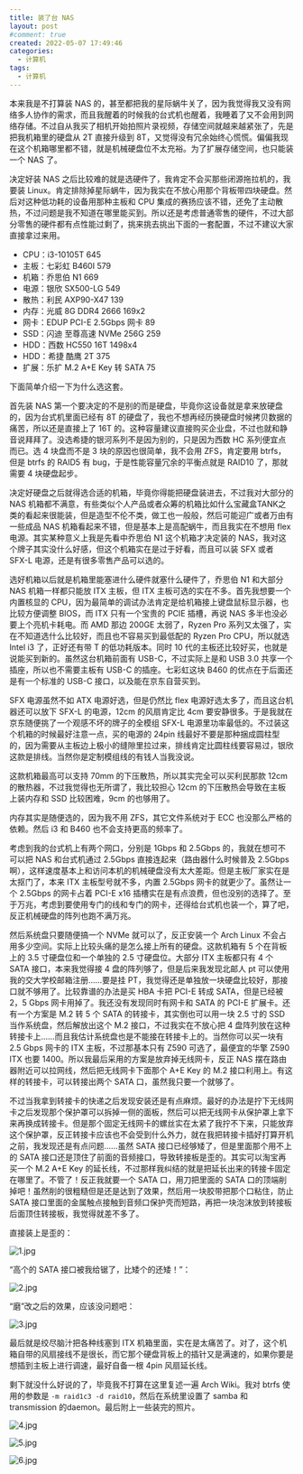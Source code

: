 ```yaml
---
title: 装了台 NAS
layout: post
#comment: true
created: 2022-05-07 17:49:46
categories:
  - 计算机
tags:
  - 计算机
---
```

本来我是不打算装 NAS 的，甚至都把我的星际蜗牛关了，因为我觉得我又没有网络多人协作的需求，而且我醒着的时候我的台式机也醒着，我睡着了又不会用到网络存储。不过自从我买了相机开始拍照片录视频，存储空间就越来越紧张了，先是把我机箱里的硬盘从 2T 直接升级到 8T，又觉得没有冗余始终心慌慌。偏偏我现在这个机箱哪里都不错，就是机械硬盘位不太充裕。为了扩展存储空间，也只能装一个 NAS 了。

<!--more-->

决定好装 NAS 之后比较难的就是选硬件了，我肯定不会买那些闭源拖拉机的，我要装 Linux。肯定排除掉星际蜗牛，因为我实在不放心用那个背板带四块硬盘。然后对这种低功耗的设备用那种主板和 CPU 集成的赛扬应该不错，还免了主动散热，不过问题是我不知道在哪里能买到。所以还是考虑普通零售的硬件，不过大部分零售的硬件都有点性能过剩了，挑来挑去挑出下面的一套配置，不过不建议大家直接拿过来用。

- CPU：i3-10105T 645
- 主板：七彩虹 B460I 579
- 机箱：乔思伯 N1 669
- 电源：银欣 SX500-LG 549
- 散热：利民 AXP90-X47 139
- 内存：光威 8G DDR4 2666 169x2
- 网卡：EDUP PCI-E 2.5Gbps 网卡 89
- SSD：闪迪 至尊高速 NVMe 256G 259
- HDD：西数 HC550 16T 1498x4
- HDD：希捷 酷鹰 2T 375
- 扩展：乐扩 M.2 A+E Key 转 SATA 75

下面简单介绍一下为什么选这套。

首先装 NAS 第一个要决定的不是别的而是硬盘，毕竟你这设备就是拿来放硬盘的，因为台式机里面已经有 8T 的硬盘了，我也不想再经历换硬盘时候拷贝数据的痛苦，所以还是直接上了 16T 的。这种容量建议直接购买企业盘，不过也就和静音说拜拜了。没选希捷的银河系列不是因为别的，只是因为西数 HC 系列便宜点而已。选 4 块盘而不是 3 块的原因也很简单，我不会用 ZFS，肯定要用 btrfs，但是 btrfs 的 RAID5 有 bug，于是性能容量冗余的平衡点就是 RAID10 了，那就需要 4 块硬盘起步。

决定好硬盘之后就得选合适的机箱，毕竟你得能把硬盘装进去，不过我对大部分的 NAS 机箱都不满意，有些类似个人产品或者众筹的机箱比如什么宝藏盒TANK之类的看起来很能装，但是造型不伦不类，做工也一般般，然后可能迎广或者万由有一些成品 NAS 机箱看起来不错，但是基本上是高配蜗牛，而且我实在不想用 flex 电源。其实某种意义上我是先看中乔思伯 N1 这个机箱才决定装的 NAS，我对这个牌子其实没什么好感，但这个机箱实在是过于好看，而且可以装 SFX 或者 SFX-L 电源，还是有很多零售产品可以选的。

选好机箱以后就是机箱里能塞进什么硬件就塞什么硬件了，乔思伯 N1 和大部分 NAS 机箱一样都只能放 ITX 主板，但 ITX 主板可选的实在不多。首先我想要一个内置核显的 CPU，因为最简单的调试办法肯定是给机箱接上键盘鼠标显示器，也比较方便调整 BIOS，而 ITX 只有一个宝贵的 PCIE 插槽，再说 NAS 多半也没必要上个亮机卡耗电。而 AMD 那边 200GE 太弱了，Ryzen Pro 系列又太强了，实在不知道选什么比较好，而且也不容易买到最低配的 Ryzen Pro CPU，所以就选 Intel i3 了，正好还有带 T 的低功耗版本。同时 10 代的主板还比较好买，也就是说能买到新的。虽然这台机箱前面有 USB-C，不过实际上是和 USB 3.0 共享一个插座，所以也不需要主板有 USB-C 的插座。七彩虹这块 B460 的优点在于后面还是有一个标准的 USB-C 接口，以及能在京东自营买到。

SFX 电源虽然不如 ATX 电源好选，但是仍然比 flex 电源好选太多了，而且这台机器还可以放下 SFX-L 的电源，12cm 的风扇肯定比 4cm 要安静很多。于是我就在京东随便挑了一个观感不坏的牌子的全模组 SFX-L 电源里功率最低的。不过装这个机箱的时候最好注意一点，买的电源的 24pin 线最好不要是那种捆成圆柱型的，因为需要从主板边上极小的缝隙里拉过来，排线肯定比圆柱线要容易过，银欣这款是排线。当然你是定制模组线的有钱人当我没说。

这款机箱最高可以支持 70mm 的下压散热，所以其实完全可以买利民那款 12cm 的散热器，不过我觉得也无所谓了，我比较担心 12cm 的下压散热会导致在主板上装内存和 SSD 比较困难，9cm 的也够用了。

内存其实是随便选的，因为我不用 ZFS，其它文件系统对于 ECC 也没那么严格的依赖。然后 i3 和 B460 也不会支持更高的频率了。

考虑到我的台式机上有两个网口，分别是 1Gbps 和 2.5Gbps 的，我就在想可不可以把 NAS 和台式机通过 2.5Gbps 直接连起来（路由器什么时候普及 2.5Gbps 啊），这样速度基本上和访问本机的机械硬盘没有太大差距。但是主板厂家实在是太抠门了，本来 ITX 主板型号就不多，内置 2.5Gbps 网卡的就更少了。虽然让一个 2.5Gbps 的网卡占着 PCI-E x16 插槽实在是有点浪费，但也没别的选择了。至于万兆，考虑到要使用专门的线和专门的网卡，还得给台式机也装一个，算了吧，反正机械硬盘的阵列也跑不满万兆。

然后系统盘只要随便搞一个 NVMe 就可以了，反正安装一个 Arch Linux 不会占用多少空间。实际上比较头痛的是怎么接上所有的硬盘。这款机箱有 5 个在背板上的 3.5 寸硬盘位和一个单独的 2.5 寸硬盘位。大部分 ITX 主板都只有 4 个 SATA 接口，本来我觉得接 4 盘的阵列够了，但是后来我发现北邮人 pt 可以使用我的交大学校邮箱注册……要是挂 PT，我觉得还是单独放一块硬盘比较好，那接口就不够用了。比较靠谱的办法是买 HBA 卡把 PCI-E 转成 SATA，但是已经被 2，5 Gbps 网卡用掉了。我还没有发现同时有网卡和 SATA 的 PCI-E 扩展卡。还有一个方案是 M.2 转 5 个 SATA 的转接卡，其实倒也可以用一块 2.5 寸的 SSD 当作系统盘，然后解放出这个 M.2 接口，不过我实在不放心把 4 盘阵列放在这种转接卡上……而且我估计系统盘也是不能接在转接卡上的。当然你可以买一块有 2.5 Gbps 网卡的 ITX 主板，不过那基本只有 Z590 可选了，最便宜的华擎 Z590 ITX 也要 1400。所以我最后采用的方案是放弃掉无线网卡，反正 NAS 摆在路由器附近可以拉网线，然后把无线网卡下面那个 A+E Key 的 M.2 接口利用上。有这样的转接卡，可以转接出两个 SATA 口，虽然我只要一个就够了。

不过当我拿到转接卡的快递之后发现安装还是有点麻烦。最好的办法是拧下无线网卡之后发现那个保护罩可以拆掉一侧的面板，然后可以把无线网卡从保护罩上拿下来再换成转接卡。但是那个固定无线网卡的螺丝实在太紧了我拧不下来，只能放弃这个保护罩，反正转接卡应该也不会受到什么外力，就在我把转接卡插好打算开机之前，我发现还是有点问题……虽然 SATA 接口已经够矮了，但是里面那个用不上的 SATA 接口还是顶住了前面的音频接口，导致转接板是歪的。其实可以淘宝再买一个 M.2 A+E Key 的延长线，不过那样我纠结的就是把延长出来的转接卡固定在哪里了。不管了！反正我就要一个 SATA 口，用刀把里面的 SATA 口的顶端削掉吧！虽然削的很粗糙但是还是达到了效果，然后用一块胶带把那个口粘住，防止 SATA 接口里面的金属触点接触到音频口保护壳而短路，再把一块泡沫放到转接板后面顶住转接板，我觉得就差不多了。

直接装上是歪的：

![1.jpg](./1.jpg)

“高个的 SATA 接口被我给锯了，比矮个的还矮！”：

![2.jpg](./2.jpg)

“磨”改之后的效果，应该没问题吧：

![3.jpg](./3.jpg)

最后就是绞尽脑汁把各种线塞到 ITX 机箱里面，实在是太痛苦了。对了，这个机箱自带的风扇接线不是很长，而它那个硬盘背板上的插针又是满速的，如果你要是想插到主板上进行调速，最好自备一根 4pin 风扇延长线。

剩下就没什么好说的了，毕竟我不打算在这里复述一遍 Arch Wiki。我对 btrfs 使用的参数是 `-m raid1c3 -d raid10`，然后在系统里设置了 samba 和 transmission 的daemon。最后附上一些装完的照片。

![4.jpg](./4.jpg)

![5.jpg](./5.jpg)

![6.jpg](./6.jpg)
